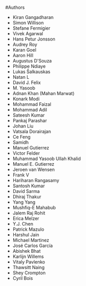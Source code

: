 ﻿#Authors

* Kiran Gangadharan
* Simon Willison
* Stefane Fermigier
* Vivek Agarwal
* Hans Petur Jonsson
* Audrey Roy
* Karan Goel
* Aaron Hill
* Augustus D'Souza
* Philippe Ndiaye
* Lukas Šalkauskas
* Natan L
* David J. Felix
* M. Yasoob
* Adnan Khan (Mahan Marwat)
* Konark Modi
* Mohammad Faizal
* Mohammad Adil
* Sateesh Kumar
* Pankaj Parashar
* Johan Liu
* Vatsala Dorairajan
* Ce Feng
* Samidh
* Manuel Gutierrez
* Victor Felder
* Muhammad Yasoob Ullah Khalid
* Manuel E. Gutierrez
* Jeroen van Wensen
* Frank V
* Hariharan Rangasamy
* Santosh Kumar
* David Sarma
* Dhiraj Thakur
* Yang Yang
* Mushfiq-E Mahabub
* Jalem Raj Rohit
* Erica Melzer
* Y.J. Chen
* Patrick Mazulo
* Harshul Jain
* Michael Martinez
* José Carlos García
* Abishek Bhat
* Karlijn Willems
* Vitaly Pavlenko
* Thawsitt Naing
* Shey Crompton
* Cyril Bois
